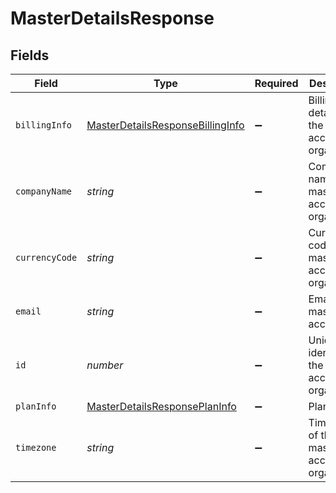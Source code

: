# MasterDetailsResponse


## Fields

| Field                                                                                       | Type                                                                                        | Required                                                                                    | Description                                                                                 |
| ------------------------------------------------------------------------------------------- | ------------------------------------------------------------------------------------------- | ------------------------------------------------------------------------------------------- | ------------------------------------------------------------------------------------------- |
| `billingInfo`                                                                               | [MasterDetailsResponseBillingInfo](../../models/shared/masterdetailsresponsebillinginfo.md) | :heavy_minus_sign:                                                                          | Billing details of the master account organization                                          |
| `companyName`                                                                               | *string*                                                                                    | :heavy_minus_sign:                                                                          | Company name of master account organization                                                 |
| `currencyCode`                                                                              | *string*                                                                                    | :heavy_minus_sign:                                                                          | Currency code of the master account organization                                            |
| `email`                                                                                     | *string*                                                                                    | :heavy_minus_sign:                                                                          | Email id of master account                                                                  |
| `id`                                                                                        | *number*                                                                                    | :heavy_minus_sign:                                                                          | Unique identifier of the master account organization                                        |
| `planInfo`                                                                                  | [MasterDetailsResponsePlanInfo](../../models/shared/masterdetailsresponseplaninfo.md)       | :heavy_minus_sign:                                                                          | Plan details                                                                                |
| `timezone`                                                                                  | *string*                                                                                    | :heavy_minus_sign:                                                                          | Timezone of the master account organization                                                 |